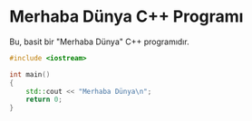 # Merhaba Dünya C++ Programı


Bu, basit bir "Merhaba Dünya" C++ programıdır.


```cpp
#include <iostream>

int main()
{
    std::cout << "Merhaba Dünya\n";
	return 0;
}

```
